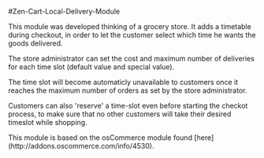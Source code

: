 #Zen-Cart-Local-Delivery-Module
<p>This module was developed thinking of a grocery store. It adds a timetable during checkout, in order to let the customer select which time he wants the goods delivered.</p>
<p>The store administrator can set the cost and maximum number of deliveries for each time slot (default value and special value).<p>
<p>The time slot will become automaticly unavailable to customers once it reaches the maximum number of orders as set by the store administrator.</p>
<p>Customers can also 'reserve' a time-slot even before starting the checkot process, to make sure that no other customers will take their desired timeslot while shopping.</p>
<p>This module is based on the osCommerce module found [here](http://addons.oscommerce.com/info/4530).
